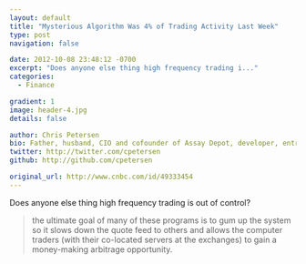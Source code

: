 ```yaml
---
layout: default
title: "Mysterious Algorithm Was 4% of Trading Activity Last Week"
type: post
navigation: false

date: 2012-10-08 23:48:12 -0700
excerpt: "Does anyone else thing high frequency trading i..."
categories:
  - Finance

gradient: 1
image: header-4.jpg
details: false

author: Chris Petersen
bio: Father, husband, CIO and cofounder of Assay Depot, developer, entrepreneur and technologist.
twitter: http://twitter.com/cpetersen
github: http://github.com/cpetersen

original_url: http://www.cnbc.com/id/49333454
---
```



Does anyone else thing high frequency trading is out of control?

 > the ultimate goal of many of these programs is to gum up the system so it slows down the quote feed to others and allows the computer traders (with their co-located servers at the exchanges) to gain a money-making arbitrage opportunity.

